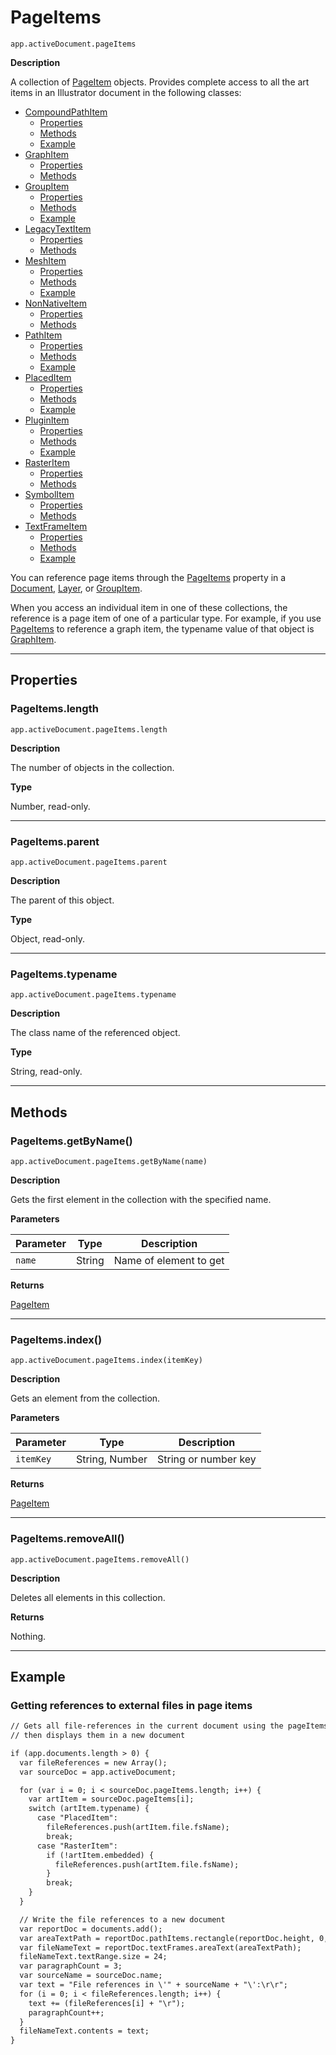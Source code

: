 <a id="jsobjref-pageitems"></a>

# PageItems

`app.activeDocument.pageItems`

**Description**

A collection of [PageItem](PageItem.md#jsobjref-pageitem) objects. Provides complete access to all the art items in an Illustrator document in the following classes:

* [CompoundPathItem](CompoundPathItem.md)
  * [Properties](CompoundPathItem.md#properties)
  * [Methods](CompoundPathItem.md#methods)
  * [Example](CompoundPathItem.md#example)
* [GraphItem](GraphItem.md)
  * [Properties](GraphItem.md#properties)
  * [Methods](GraphItem.md#methods)
* [GroupItem](GroupItem.md)
  * [Properties](GroupItem.md#properties)
  * [Methods](GroupItem.md#methods)
  * [Example](GroupItem.md#example)
* [LegacyTextItem](LegacyTextItem.md)
  * [Properties](LegacyTextItem.md#properties)
  * [Methods](LegacyTextItem.md#methods)
* [MeshItem](MeshItem.md)
  * [Properties](MeshItem.md#properties)
  * [Methods](MeshItem.md#methods)
  * [Example](MeshItem.md#example)
* [NonNativeItem](NonNativeItem.md)
  * [Properties](NonNativeItem.md#properties)
  * [Methods](NonNativeItem.md#methods)
* [PathItem](PathItem.md)
  * [Properties](PathItem.md#properties)
  * [Methods](PathItem.md#methods)
  * [Example](PathItem.md#example)
* [PlacedItem](PlacedItem.md)
  * [Properties](PlacedItem.md#properties)
  * [Methods](PlacedItem.md#methods)
  * [Example](PlacedItem.md#example)
* [PluginItem](PluginItem.md)
  * [Properties](PluginItem.md#properties)
  * [Methods](PluginItem.md#methods)
  * [Example](PluginItem.md#example)
* [RasterItem](RasterItem.md)
  * [Properties](RasterItem.md#properties)
  * [Methods](RasterItem.md#methods)
* [SymbolItem](SymbolItem.md)
  * [Properties](SymbolItem.md#properties)
  * [Methods](SymbolItem.md#methods)
* [TextFrameItem](TextFrameItem.md)
  * [Properties](TextFrameItem.md#properties)
  * [Methods](TextFrameItem.md#methods)
  * [Example](TextFrameItem.md#example)

You can reference page items through the [PageItems](#jsobjref-pageitems) property in a [Document](Document.md#jsobjref-document), [Layer](Layer.md#jsobjref-layer), or [GroupItem](GroupItem.md#jsobjref-groupitem).

When you access an individual item in one of these collections, the reference is a page item of one of a particular type. For example, if you use [PageItems](#jsobjref-pageitems) to reference a graph item, the typename value of that object is [GraphItem](GraphItem.md#jsobjref-graphitem).

---

## Properties

<a id="jsobjref-pageitems-length"></a>

### PageItems.length

`app.activeDocument.pageItems.length`

**Description**

The number of objects in the collection.

**Type**

Number, read-only.

---

<a id="jsobjref-pageitems-parent"></a>

### PageItems.parent

`app.activeDocument.pageItems.parent`

**Description**

The parent of this object.

**Type**

Object, read-only.

---

<a id="jsobjref-pageitems-typename"></a>

### PageItems.typename

`app.activeDocument.pageItems.typename`

**Description**

The class name of the referenced object.

**Type**

String, read-only.

---

## Methods

<a id="jsobjref-pageitems-getbyname"></a>

### PageItems.getByName()

`app.activeDocument.pageItems.getByName(name)`

**Description**

Gets the first element in the collection with the specified name.

**Parameters**

| Parameter   | Type   | Description            |
|-------------|--------|------------------------|
| `name`      | String | Name of element to get |

**Returns**

[PageItem](PageItem.md#jsobjref-pageitem)

---

<a id="jsobjref-pageitems-index"></a>

### PageItems.index()

`app.activeDocument.pageItems.index(itemKey)`

**Description**

Gets an element from the collection.

**Parameters**

| Parameter   | Type           | Description          |
|-------------|----------------|----------------------|
| `itemKey`   | String, Number | String or number key |

**Returns**

[PageItem](PageItem.md#jsobjref-pageitem)

---

<a id="jsobjref-pageitems-removeall"></a>

### PageItems.removeAll()

`app.activeDocument.pageItems.removeAll()`

**Description**

Deletes all elements in this collection.

**Returns**

Nothing.

---

## Example

### Getting references to external files in page items

```default
// Gets all file-references in the current document using the pageItems object,
// then displays them in a new document

if (app.documents.length > 0) {
  var fileReferences = new Array();
  var sourceDoc = app.activeDocument;

  for (var i = 0; i < sourceDoc.pageItems.length; i++) {
    var artItem = sourceDoc.pageItems[i];
    switch (artItem.typename) {
      case "PlacedItem":
        fileReferences.push(artItem.file.fsName);
        break;
      case "RasterItem":
        if (!artItem.embedded) {
          fileReferences.push(artItem.file.fsName);
        }
        break;
    }
  }

  // Write the file references to a new document
  var reportDoc = documents.add();
  var areaTextPath = reportDoc.pathItems.rectangle(reportDoc.height, 0, reportDoc.width, reportDoc.height);
  var fileNameText = reportDoc.textFrames.areaText(areaTextPath);
  fileNameText.textRange.size = 24;
  var paragraphCount = 3;
  var sourceName = sourceDoc.name;
  var text = "File references in \'" + sourceName + "\':\r\r";
  for (i = 0; i < fileReferences.length; i++) {
    text += (fileReferences[i] + "\r");
    paragraphCount++;
  }
  fileNameText.contents = text;
}
```
